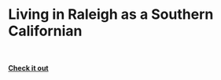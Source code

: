 # Living in Raleigh as a Southern Californian 
<br>

**[<i class="fa-solid fa-fire"></i> Check it out](https://datacolumn.iaa.ncsu.edu/blog/2024/02/29/living-in-raleigh-as-a-southern-californian/)**
